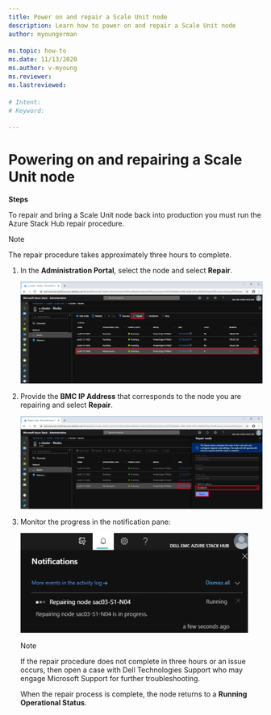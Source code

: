 ```yaml
---
title: Power on and repair a Scale Unit node
description: Learn how to power on and repair a Scale Unit node
author: myoungerman

ms.topic: how-to
ms.date: 11/13/2020
ms.author: v-myoung
ms.reviewer: 
ms.lastreviewed: 

# Intent: 
# Keyword: 

---
```


# Powering on and repairing a Scale Unit node

**Steps**

To repair and bring a Scale Unit node back into production you must
run the Azure Stack Hub repair procedure.

> [!NOTE]
> The repair procedure takes approximately three hours to
complete.

1.  In the **Administration Portal**, select the node and select **Repair**.

    ![](media/image-52.png)

1.  Provide the **BMC IP Address** that corresponds to the node you are repairing and select **Repair**.

    ![](media/image-53.png)

1.  Monitor the progress in the notification pane:

    ![](media/image-54.png)
    
    
    > [!NOTE]
    > If the repair procedure does not complete in three hours or
    an issue occurs, then open a case with Dell Technologies Support who
    may engage Microsoft Support for further troubleshooting.
    
    When the repair process is complete, the node returns to a **Running
    Operational Status**.
    
